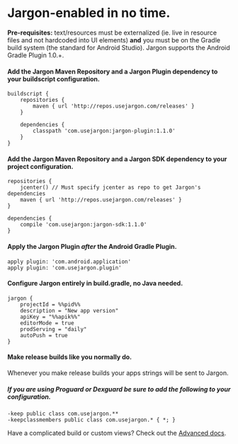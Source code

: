 # Jargon-enabled in no time.

**Pre-requisites:** text/resources must be externalized (ie. live in resource files and not hardcoded into UI elements) **and** you must be on the Gradle build system (the standard for Android Studio).  Jargon supports the Android Gradle Plugin 1.0.+.

#### Add the Jargon Maven Repository and a Jargon Plugin dependency to your buildscript configuration.

```
buildscript {
    repositories {
        maven { url 'http://repos.usejargon.com/releases' }
    }
    
    dependencies {
        classpath 'com.usejargon:jargon-plugin:1.1.0'
    }    
}
```

#### Add the Jargon Maven Repository and a Jargon SDK dependency to your project configuration.

```
repositories {
    jcenter() // Must specify jcenter as repo to get Jargon's dependencies
    maven { url 'http://repos.usejargon.com/releases' }
}

dependencies {
    compile 'com.usejargon:jargon-sdk:1.1.0' 
}
```

#### Apply the Jargon Plugin *after* the Android Gradle Plugin.

```
apply plugin: 'com.android.application'
apply plugin: 'com.usejargon.plugin'
```

####  Configure Jargon entirely in build.gradle, no Java needed.

```
jargon {
    projectId = %%pid%%
    description = "New app version"
    apiKey = "%%apik%%"
    editorMode = true
    prodServing = "daily"
    autoPush = true
}
```

#### Make release builds like you normally do.

Whenever you make release builds your apps strings will be sent to Jargon.

#####  If you are using Proguard or Dexguard be **sure** to add the following to your configuration.
    
```
-keep public class com.usejargon.**
-keepclassmembers public class com.usejargon.* { *; }
```

Have a complicated build or custom views?  Check out the [Advanced docs](/#/jargon/docs/03_Android/02_Advanced).

